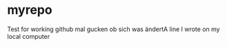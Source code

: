 # myrepo
Test for working github
mal gucken ob sich was ändertA line I wrote on my local computer  

